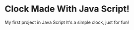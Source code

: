# Clock Made With Java Script!
 My first project in Java Script
 It's a simple clock, just for fun!
